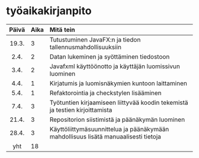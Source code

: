 # työaikakirjanpito

| Päivä | Aika | Mitä tein  |
| :----:|:-----| :-----|
| 19.3. | 3    | Tutustuminen JavaFX:n ja tiedon tallennusmahdollisuuksiin |
| 2.4. | 2    | Datan lukeminen ja syöttäminen tiedostoon |
| 3.4. | 2    | Javafxml käyttöönotto ja käyttäjän luomissivun luominen |
| 4.4. | 1    | Kirjatumis ja luomisnäkymien kuntoon laittaminen |
| 5.4. | 1    | Refaktorointia ja checkstylen lisääminen |
| 7.4. | 3    | Työtuntien kirjaamiseen liittyvää koodin tekemistä ja testien kirjoittamista |
| 21.4. | 3    | Repositorion siistimistä ja päänäkymän luominen |
| 28.4. | 3    | Käyttöliittymäsuunnittelua ja päänäkymään mahdollisuus lisätä manuaalisesti tietoja |
| yht   | 18  | | 
